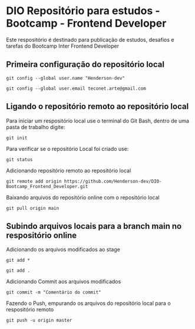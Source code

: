 # DIO Repositório para estudos - Bootcamp - Frontend Developer

Este respositório é destinado para publicação de estudos, desafios e tarefas do Bootcamp Inter Frontend Developer

## Primeira configuração do repositório local
~~~
git config --global user.name "Henderson-dev"
~~~
~~~
git config --global user.email teconet.arte@gmail.com
~~~

## Ligando o repositório remoto ao repositório local

Para iniciar um respositório local use o terminal do Git Bash, dentro de uma pasta de trabalho digite:
~~~
git init
~~~

Para verificar se o repositório Local foi criado use:
~~~
git status
~~~

Adicionando repositório remoto ao repositório local
~~~
git remote add origin https://github.com/Henderson-dev/DIO-Bootcamp_Frontend_Developer.git
~~~

Baixando arquivos do repositório online com o repositório local
~~~
git pull origin main
~~~

## Subindo arquivos locais para a branch main no respositório online

Adicionando os arquivos modificados ao stage
~~~
git add *
~~~
~~~
git add .
~~~

Adicionando Commit aos arquivos modificados
~~~
git commit -m "Comentário do commit"
~~~

Fazendo o Push, empurando os arquivos do repositório local para o respositório remoto
~~~
git push -u origin master
~~~